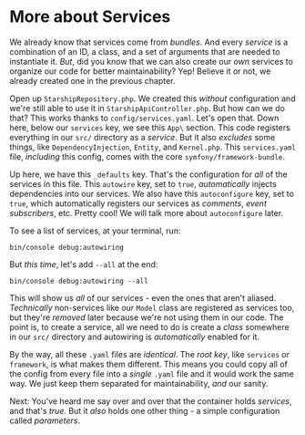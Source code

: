 # More about Services

We already know that services come from *bundles*. And every *service* is a combination of an ID, a class, and a set of arguments that are needed to instantiate it. *But*, did you know that we can also create our *own* services to organize our code for better maintainability? Yep! Believe it or not, we already created one in the previous chapter.

Open up `StarshipRepository.php`. We created this *without* configuration and we're still able to use it in `StarshipApiController.php`. But how can we do that? This works thanks to `config/services.yaml`. Let's open that. Down here, below our `services` key, we see this `App\` section. This code registers everything in our `src/` directory as a *service*. But it also *excludes* some things, like `DependencyInjection`, `Entity`, and `Kernel.php`. This `services.yaml` file, *including* this config, comes with the core `symfony/framework-bundle`.

Up here, we have this `_defaults` key. That's the configuration for *all* of the services in this file. This `autowire` key, set to `true`, *automatically* injects dependencies into our services. We also have this `autoconfigure` key, set to `true`, which automatically registers our services as *comments*, *event subscribers*, etc. Pretty cool! We will talk more about `autoconfigure` later.

To see a list of services, at your terminal, run:

```terminal
bin/console debug:autowiring
```

But *this time*, let's add `--all` at the end:

```terminal-silent
bin/console debug:autowiring --all
```

This will show us *all* of our services - even the ones that aren't aliased. *Technically* non-services like our `Model` class are registered as services too, but they're *removed* later because we're not using them in our code. The point is, to create a service, all we need to do is create a *class* somewhere in our `src/` directory and autowiring is *automatically* enabled for it.

By the way, all these `.yaml` files are *identical*. The *root key*, like `services` or `framework`, is what makes them different. This means you could copy all of the config from every file into a *single* `.yaml` file and it would work the same way. We just keep them separated for maintainability, *and* our sanity.

Next: You've heard me say over and over that the container holds *services*, and that's *true*. But it *also* holds one other thing - a simple configuration called *parameters*.
